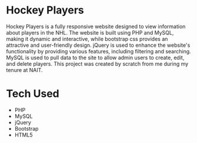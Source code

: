 # Hockey Players

Hockey Players is a fully responsive website designed to view information about players in the NHL. The website is built using PHP and MySQL, making it dynamic and interactive, while bootstrap css provides an attractive and user-friendly design. jQuery is used to enhance the website's functionality by providing various features, including filtering and searching. MySQL is used to pull data to the site to allow admin users to create, edit, and delete players. This project was created by scratch from me during my tenure at NAIT.

# Tech Used
- PHP
- MySQL
- jQuery
- Bootstrap
- HTML5
